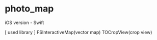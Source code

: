 # photo_map

iOS version  - Swift

[ used library ]
FSInteractiveMap(vector map)
TOCropView(crop view)

